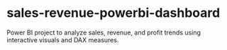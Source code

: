 # sales-revenue-powerbi-dashboard
Power BI project to analyze sales, revenue, and profit trends using interactive visuals and DAX measures.
